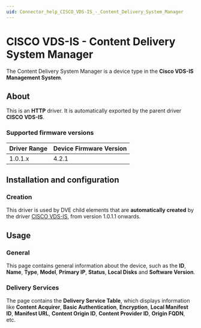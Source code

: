 ```yaml
---
uid: Connector_help_CISCO_VDS-IS_-_Content_Delivery_System_Manager
---
```


# CISCO VDS-IS - Content Delivery System Manager

The Content Delivery System Manager is a device type in the **Cisco VDS-IS Management System**.

## About

This is an **HTTP** driver. It is automatically exported by the parent driver **CISCO VDS-IS**.

### Supported firmware versions

| **Driver Range** | **Device Firmware Version** |
|------------------|-----------------------------|
| 1.0.1.x          | 4.2.1                       |

## Installation and configuration

### Creation

This driver is used by DVE child elements that are **automatically created** by the driver [CISCO VDS-IS](xref:Connector_help_CISCO_VDS-IS), from version 1.0.1.1 onwards.

## Usage

### General

This page contains general information about the device, such as the **ID**, **Name**, **Type**, **Model**, **Primary IP**, **Status**, **Local Disks** and **Software Version**.

### Delivery Services

The page contains the **Delivery Service Table**, which displays information like **Content Acquirer**, **Basic Authentication**, **Encryption**, **Local Manifest ID**, **Manifest URL**, **Content Origin ID**, **Content Provider ID**, **Origin FQDN**, etc.
